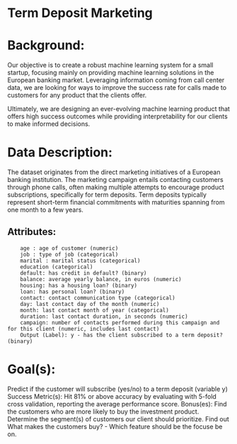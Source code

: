  # Term Deposit Marketing

# Background:

Our objective is to create a robust machine learning system for a small startup, focusing mainly on providing machine learning solutions in the European banking market. Leveraging information coming from call center data, we are looking for ways to improve the success rate for calls made to customers for any product that the clients offer.

Ultimately, we are designing an ever-evolving machine learning product that offers high success outcomes while providing interpretability for our clients to make informed decisions.

# Data Description:
The dataset originates from the direct marketing initiatives of a European banking institution. The marketing campaign entails contacting customers through phone calls, often making multiple attempts to encourage product subscriptions, specifically for term deposits. Term deposits typically represent short-term financial commitments with maturities spanning from one month to a few years.

## Attributes:
    	age : age of customer (numeric)
    	job : type of job (categorical) 
    	marital : marital status (categorical)
    	education (categorical)
    	default: has credit in default? (binary)
    	balance: average yearly balance, in euros (numeric) 
    	housing: has a housing loan? (binary)
    	loan: has personal loan? (binary)
    	contact: contact communication type (categorical) 
    	day: last contact day of the month (numeric)
    	month: last contact month of year (categorical)
    	duration: last contact duration, in seconds (numeric)
    	campaign: number of contacts performed during this campaign and for this client (numeric, includes last contact)
    	Output (Label): y - has the client subscribed to a term deposit? (binary)
     
# Goal(s):
Predict if the customer will subscribe (yes/no) to a term deposit (variable y)
Success Metric(s): Hit 81% or above accuracy by evaluating with 5-fold cross validation, reporting the average performance score.
Bonus(es): Find the customers who are more likely to buy the investment product. Determine the segment(s) of customers our client should prioritize. Find out What makes the customers buy? - Which feature should be the focuse be on.

